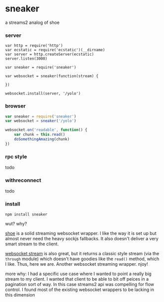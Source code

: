 sneaker
=======

a streams2 analog of shoe 


### server

```javscript
var http = require('http')
var ecstatic = require('ecstatic')(__dirname)
var server = http.createServer(ecstatic)
server.listen(3000)

var sneaker = require('sneaker')

var websocket = sneaker(function(stream) {

})

websocket.install(server, '/yolo')
```

### browser

```javascript
var sneaker = require('sneaker')
var websocket = sneaker('/yolo')

websocket.on('readable', function() {
	var chunk = this.read()
	doSomethingAmazing(chunk)
})
```

### rpc style

todo

### withreconnect

todo


### install

`npm install sneaker`

wut? why?

[shoe](https://github.com/substack/shoe) is a solid streaming websocket wrapper. I like the way it is set up but almost never need the heavy sockjs fallbacks. It also doesn't deliver a very smart stream to the client. 

[websocket stream](https://github.com/maxogden/websocket-stream) is also great, but it returns a classic style stream (via the `through` module) which doesn't have goodies like the `read()` method, which I like. Thus, here we are. Another websocket streaming wrapper. njoy!

more why: I had a specific use case where I wanted to point a really big stream
to my client. I wanted that client to be able to bit off peices in
a pagination sort of way. In this case streams2 api was compelling for flow
control. I found most of the existing websocket wrappers to be lacking in
this dimension

